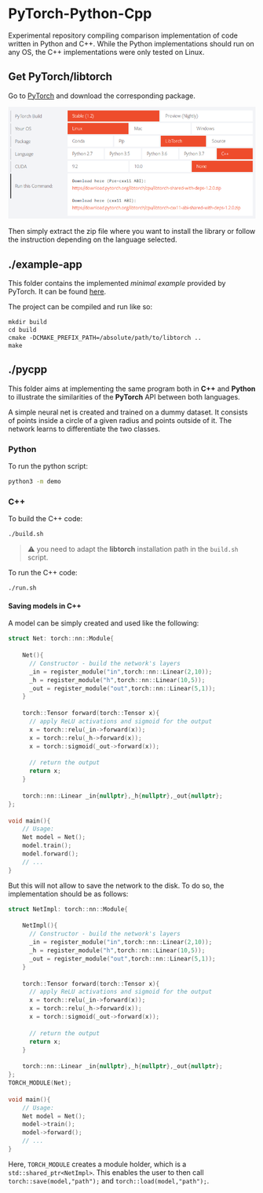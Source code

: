 # PyTorch-Python-Cpp
Experimental repository compiling comparison implementation of code written in Python and C++.
While the Python implementations should run on any OS, the C++ implementations were only tested on Linux. 

## Get PyTorch/libtorch
Go to [PyTorch](https://pytorch.org/) and download the corresponding package. 

![Screenshot from 2019-09-21 15-54-55](./pytorch_install.png)

Then simply extract the zip file where you want to install the library or follow the instruction depending on the language selected. 

## ./example-app
This folder contains the implemented *minimal example* provided by PyTorch. It can be found [here](https://pytorch.org/cppdocs/installing.html). 

The project can be compiled and run like so: 
```
mkdir build
cd build
cmake -DCMAKE_PREFIX_PATH=/absolute/path/to/libtorch ..
make
```

## ./pycpp

This folder aims at implementing the same program both in **C++** and **Python** to illustrate the similarities of the **PyTorch** API between both languages. 

A simple neural net is created and trained on a dummy dataset. It consists of points inside a circle of a given radius and points outside of it. The network learns to differentiate the two classes. 

### Python 

To run the python script: 

```bash
python3 -m demo
```

### C++ 

To build the C++ code: 

```bash
./build.sh
```

> :warning: you need to adapt the **libtorch** installation path in the `build.sh` script. 

To run the C++ code: 

```bash
./run.sh
```

#### Saving models in C++

A model can be simply created and used like the following: 

```cpp
struct Net: torch::nn::Module{

    Net(){
      // Constructor - build the network's layers
      _in = register_module("in",torch::nn::Linear(2,10));
      _h = register_module("h",torch::nn::Linear(10,5));
      _out = register_module("out",torch::nn::Linear(5,1));
    }
    
    torch::Tensor forward(torch::Tensor x){
      // apply ReLU activations and sigmoid for the output
      x = torch::relu(_in->forward(x));
      x = torch::relu(_h->forward(x));
      x = torch::sigmoid(_out->forward(x));
        
      // return the output
      return x;
    }

    torch::nn::Linear _in{nullptr},_h{nullptr},_out{nullptr};
};

void main(){
    // Usage: 
    Net model = Net();
    model.train();
    model.forward();
    // ...
}
```

But this will not allow to save the network to the disk. To do so, the implementation should be as follows: 

```cpp
struct NetImpl: torch::nn::Module{

    NetImpl(){
      // Constructor - build the network's layers
      _in = register_module("in",torch::nn::Linear(2,10));
      _h = register_module("h",torch::nn::Linear(10,5));
      _out = register_module("out",torch::nn::Linear(5,1));
    }
    
    torch::Tensor forward(torch::Tensor x){
      // apply ReLU activations and sigmoid for the output
      x = torch::relu(_in->forward(x));
      x = torch::relu(_h->forward(x));
      x = torch::sigmoid(_out->forward(x));
        
      // return the output
      return x;
    }

    torch::nn::Linear _in{nullptr},_h{nullptr},_out{nullptr};
};
TORCH_MODULE(Net);

void main(){
    // Usage: 
    Net model = Net();
    model->train();
    model->forward();
    // ...
}
```

Here, `TORCH_MODULE` creates a module holder, which is a `std::shared_ptr<NetImpl>`. This enables the user to then call `torch::save(model,"path");` and `torch::load(model,"path");`. 

